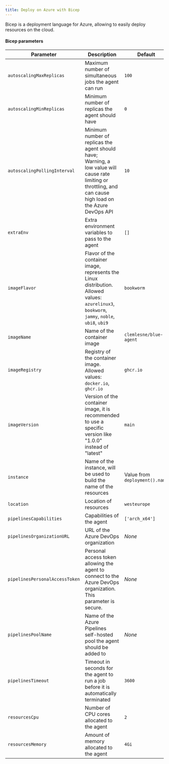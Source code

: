 ```yaml
---
title: Deploy on Azure with Bicep
---
```


Bicep is a deployment language for Azure, allowing to easily deploy resources on the cloud.

#### Bicep parameters

| Parameter                      | Description                                                                                                                                                    | Default                        |
| ------------------------------ | -------------------------------------------------------------------------------------------------------------------------------------------------------------- | ------------------------------ |
| `autoscalingMaxReplicas`       | Maximum number of simultaneous jobs the agent can run                                                                                                          | `100`                          |
| `autoscalingMinReplicas`       | Minimum number of replicas the agent should have                                                                                                               | `0`                            |
| `autoscalingPollingInterval`   | Minimum number of replicas the agent should have; Warning, a low value will cause rate limiting or throttling, and can cause high load on the Azure DevOps API | `10`                           |
| `extraEnv`                     | Extra environment variables to pass to the agent                                                                                                               | `[]`                           |
| `imageFlavor`                  | Flavor of the container image, represents the Linux distribution. Allowed values: `azurelinux3`, `bookworm`, `jammy`, `noble`, `ubi8`, `ubi9`                  | `bookworm`                     |
| `imageName`                    | Name of the container image                                                                                                                                    | `clemlesne/blue-agent`         |
| `imageRegistry`                | Registry of the container image. Allowed values: `docker.io`, `ghcr.io`                                                                                        | `ghcr.io`                      |
| `imageVersion`                 | Version of the container image, it is recommended to use a specific version like "1.0.0" instead of "latest"                                                   | `main`                         |
| `instance`                     | Name of the instance, will be used to build the name of the resources                                                                                          | Value from `deployment().name` |
| `location`                     | Location of resources                                                                                                                                          | `westeurope`                   |
| `pipelinesCapabilities`        | Capabilities of the agent                                                                                                                                      | `['arch_x64']`                 |
| `pipelinesOrganizationURL`     | URL of the Azure DevOps organization                                                                                                                           | _None_                         |
| `pipelinesPersonalAccessToken` | Personal access token allowing the agent to connect to the Azure DevOps organization. This parameter is secure.                                                | _None_                         |
| `pipelinesPoolName`            | Name of the Azure Pipelines self-hosted pool the agent should be added to                                                                                      | _None_                         |
| `pipelinesTimeout`             | Timeout in seconds for the agent to run a job before it is automatically terminated                                                                            | `3600`                         |
| `resourcesCpu`                 | Number of CPU cores allocated to the agent                                                                                                                     | `2`                            |
| `resourcesMemory`              | Amount of memory allocated to the agent                                                                                                                        | `4Gi`                          |
